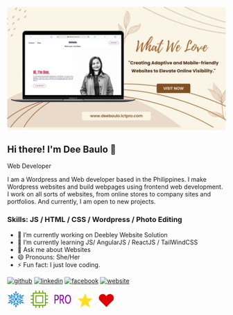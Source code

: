 ![Web Developer](https://github.com/deebaulo/deebaulo/blob/main/WEb%20design%202.PNG)

## Hi there! I'm Dee Baulo 👋
 Web Developer

I am a Wordpress and Web developer based in the Philippines. I make Wordpress websites and build webpages using frontend web development. I work on all sorts of websites, from online stores to company sites and portfolios. And currently, I am open to new projects. 

### Skills: JS / HTML / CSS / Wordpress / Photo Editing

- 🔭 I’m currently working on Deebley Website Solution 
- 🌱 I’m currently learning JS/ AngularJS / ReactJS / TailWindCSS 
- 💬 Ask me about Websites 
- 😄 Pronouns: She/Her 
- ⚡ Fun fact: I just love coding.  


[<img src='https://cdn.jsdelivr.net/npm/simple-icons@3.0.1/icons/github.svg' alt='github' height='40'>](https://github.com/https://github.com/deebaulo)  [<img src='https://cdn.jsdelivr.net/npm/simple-icons@3.0.1/icons/linkedin.svg' alt='linkedin' height='40'>](https://www.linkedin.com/in/https://www.linkedin.com/in/diyanarah-baulo-758513126//)  [<img src='https://cdn.jsdelivr.net/npm/simple-icons@3.0.1/icons/facebook.svg' alt='facebook' height='40'>](https://www.facebook.com/https://www.facebook.com/profile.php?id=100077465213924)  [<img src='https://cdn.jsdelivr.net/npm/simple-icons@3.0.1/icons/icloud.svg' alt='website' height='40'>](https://deebaulo.lctpro.com)  

<a href='https://archiveprogram.github.com/'><img src='https://raw.githubusercontent.com/acervenky/animated-github-badges/master/assets/acbadge.gif' width='40' height='40'></a> <a href='https://docs.github.com/en/developers'><img src='https://raw.githubusercontent.com/acervenky/animated-github-badges/master/assets/devbadge.gif' width='40' height='40'></a> <a href='https://github.com/pricing'><img src='https://raw.githubusercontent.com/acervenky/animated-github-badges/master/assets/pro.gif' width='40' height='40'></a> <a href='https://stars.github.com/'><img src='https://raw.githubusercontent.com/acervenky/animated-github-badges/master/assets/starbadge.gif' width='35' height='35'></a> <a href='https://docs.github.com/en/github/supporting-the-open-source-community-with-github-sponsors'><img src='https://raw.githubusercontent.com/acervenky/animated-github-badges/master/assets/sponsorbadge.gif' width='35' height='35'></a> 










